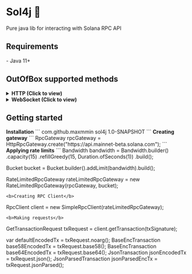<h1>Sol4j 👾</h1>
Pure java lib for interacting with Solana RPC API

<h2>Requirements</h2>
- Java 11+

<h2>OutOfBox supported methods</h2>
<details>
<summary><b>HTTP (Click to view)</b></summary>
Under active development

	- getAccountInfo ✅
	- getBalance ❌
	- getBlock ❌
	- getBlockCommitment ❌
	- getBlockHeight ❌
	- getBlockProduction ❌
	- getBlocks ❌
	- getBlocksWithLimit ❌
	- getBlockTime ❌
	- getClusterNodes ✅
	- getEpochInfo ❌
	- getEpochSchedule ❌
	- getFeeForMessage ❌
	- getFirstAvailableBlock ❌
	- getGenesisHash ❌
	- getHealth ❌
	- getHighestSnapshotSlot ❌
	- getIdentity ❌
	- getInflationGovernor ❌
	- getInflationRate ❌
	- getInflationReward ❌
	- getLargestAccounts ❌
	- getLatestBlockhash ❌
	- getLeaderSchedule ❌
	- getMaxRetransmitSlot ❌
	- getMaxShredInsertSlot ❌
	- getMinimumBalanceForRentExemption ❌
	- getMultipleAccounts ✅
	- getProgramAccounts ✅
	- getRecentPerformanceSamples ❌
	- getRecentPrioritizationFees ❌
	- getSignaturesForAddress ✅
	- getSignatureStatuses ❌
	- getSlot ❌
	- getSlotLeader ❌
	- getSlotLeaders ❌
	- getStakeMinimumDelegation ❌
	- getSupply ❌
	- getTokenAccountBalance ❌
	- getTokenAccountsByDelegate ❌
	- getTokenAccountsByOwner ✅
	- getTokenLargestAccounts ❌
	- getTokenSupply ❌
	- getTransaction ✅
	- getTransactionCount ❌
	- getVersion ❌
	- getVoteAccounts ❌
	- isBlockhashValid ❌
	- minimumLedgerSlot ❌
	- requestAirdrop ❌
	- sendTransaction ❌
	- simulateTransaction ❌
</details>
<details>
<summary><b>WebSocket (Click to view)</b></summary>
Not implemented yet
</details>

<h2>Getting started</h2>
<b>Installation</b>
```
<dependency>
	<groupId>com.github.maxmmin</groupId>
	<artifactId>sol4j</artifactId>
	<version>1.0-SNAPSHOT</version>
</dependency>
```
<b>Creating gateway</b>
```
RpcGateway rpcGateway = HttpRpcGateway.create("https://api.mainnet-beta.solana.com");
```
<b>Applying rate limits</b>
```
Bandwidth bandwidth = Bandwidth.builder()
                .capacity(15)
                .refillGreedy(15, Duration.ofSeconds(1))
                .build();

Bucket bucket = Bucket.builder().addLimit(bandwidth).build();

RateLimitedRpcGateway rateLimitedRpcGateway = new RateLimitedRpcGateway(rpcGateway, bucket);
```
<b>Creating RPC Client</b>
```
RpcClient client = new SimpleRpcClient(rateLimitedRpcGateway);
```
<b>Making requests</b>
```
GetTransactionRequest txRequest = client.getTransaction(txSignature);

var defaultEncodedTx = txRequest.noarg();
BaseEncTransaction base58EncodedTx = txRequest.base58();
BaseEncTransaction base64EncodedTx = txRequest.base64();
JsonTransaction jsonEncodedTx = txRequest.json();
JsonParsedTransaction jsonParsedEncTx = txRequest.jsonParsed();
```